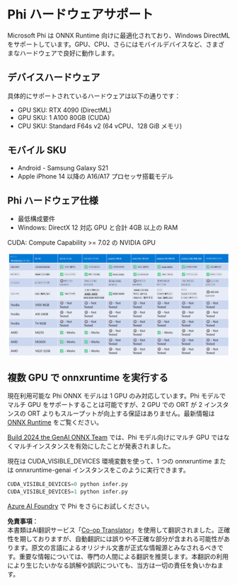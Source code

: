 <!--
CO_OP_TRANSLATOR_METADATA:
{
  "original_hash": "8cdc17ce0f10535da30b53d23fe1a795",
  "translation_date": "2025-07-16T18:23:50+00:00",
  "source_file": "md/01.Introduction/01/01.Hardwaresupport.md",
  "language_code": "ja"
}
-->
# Phi ハードウェアサポート

Microsoft Phi は ONNX Runtime 向けに最適化されており、Windows DirectML をサポートしています。GPU、CPU、さらにはモバイルデバイスなど、さまざまなハードウェアで良好に動作します。

## デバイスハードウェア  
具体的にサポートされているハードウェアは以下の通りです：

- GPU SKU: RTX 4090 (DirectML)
- GPU SKU: 1 A100 80GB (CUDA)
- CPU SKU: Standard F64s v2 (64 vCPU、128 GiB メモリ)

## モバイル SKU

- Android - Samsung Galaxy S21
- Apple iPhone 14 以降の A16/A17 プロセッサ搭載モデル

## Phi ハードウェア仕様

- 最低構成要件
- Windows: DirectX 12 対応 GPU と合計 4GB 以上の RAM

CUDA: Compute Capability >= 7.02 の NVIDIA GPU

![HardwareSupport](../../../../../translated_images/01.phihardware.5d51b2377cba18afc6949074542f290c56bb278dac3f4f86302aca6d80fffeb9.ja.png)

## 複数 GPU で onnxruntime を実行する

現在利用可能な Phi ONNX モデルは 1 GPU のみ対応しています。Phi モデルでマルチ GPU をサポートすることは可能ですが、2 GPU での ORT が 2 インスタンスの ORT よりもスループットが向上する保証はありません。最新情報は [ONNX Runtime](https://onnxruntime.ai/) をご覧ください。

[Build 2024 the GenAI ONNX Team](https://youtu.be/WLW4SE8M9i8?si=EtG04UwDvcjunyfC) では、Phi モデル向けにマルチ GPU ではなくマルチインスタンスを有効にしたことが発表されました。

現在は CUDA_VISIBLE_DEVICES 環境変数を使って、1 つの onnxruntime または onnxruntime-genai インスタンスをこのように実行できます。

```Python
CUDA_VISIBLE_DEVICES=0 python infer.py
CUDA_VISIBLE_DEVICES=1 python infer.py
```

[Azure AI Foundry](https://ai.azure.com) で Phi をさらにお試しください。

**免責事項**：  
本書類はAI翻訳サービス「[Co-op Translator](https://github.com/Azure/co-op-translator)」を使用して翻訳されました。正確性を期しておりますが、自動翻訳には誤りや不正確な部分が含まれる可能性があります。原文の言語によるオリジナル文書が正式な情報源とみなされるべきです。重要な情報については、専門の人間による翻訳を推奨します。本翻訳の利用により生じたいかなる誤解や誤訳についても、当方は一切の責任を負いかねます。